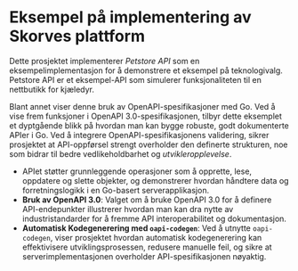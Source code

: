 # Eksempel på implementering av Skorves plattform

Dette prosjektet implementerer _Petstore API_ som en eksempelimplementasjon for
å demonstrere et eksempel på teknologivalg. Petstore API er et eksempel-API som
simulerer funksjonaliteten til en nettbutikk for kjæledyr.

Blant annet viser denne bruk av OpenAPI-spesifikasjoner med Go. Ved å vise frem
funksjoner i OpenAPI 3.0-spesifikasjonen, tilbyr dette eksemplet et dyptgående
blikk på hvordan man kan bygge robuste, godt dokumenterte APIer i Go. Ved å
integrere OpenAPI-spesifikasjonens validering, sikrer prosjektet at
API-oppførsel strengt overholder den definerte strukturen, noe som bidrar til
bedre vedlikeholdbarhet og _utvikleropplevelse_.

- APIet støtter grunnleggende operasjoner som å opprette, lese, oppdatere og
  slette objekter, og demonstrerer hvordan håndtere data og forretningslogikk i
  en Go-basert serverapplikasjon.
- **Bruk av OpenAPI 3.0**: Valget om å bruke OpenAPI 3.0 for å definere
  API-endepunkter illustrerer hvordan man kan dra nytte av industristandarder
  for å fremme API interoperabilitet og dokumentasjon.
- **Automatisk Kodegenerering med `oapi-codegen`**: Ved å utnytte
  `oapi-codegen`, viser prosjektet hvordan automatisk kodegenerering kan
  effektivisere utviklingsprosessen, redusere manuelle feil, og sikre at
  serverimplementasjonen overholder API-spesifikasjonen nøyaktig.
